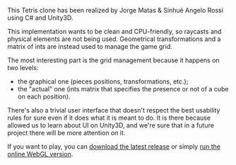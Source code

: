 This Tetris clone has been realized by Jorge Matas & Sinhuè Angelo Rossi using C# and Unity3D.

This implementation wants to be clean and CPU-friendly, so raycasts and physical elements are not being used. Geometrical transformations and a matrix of ints are instead used to manage the game grid.

The most interesting part is the grid management because it happens on two levels:
- the graphical one (pieces positions, transformations, etc.);
- the "actual" one (ints matrix that specifies the presence or not of a cube on each position).

There's also a trivial user interface that doesn't respect the best usability rules for sure even if it does what it is meant to do. It is there because allowed us to learn about UI on Unity3D, and we're sure that in a future project there will be more attention on it.

If you want to play, you can [download the latest release](https://github.com/pingumen96/tetrisclone/releases) or simply [run the online WebGL version](https://pingumen96.github.io/tetrisclone).
